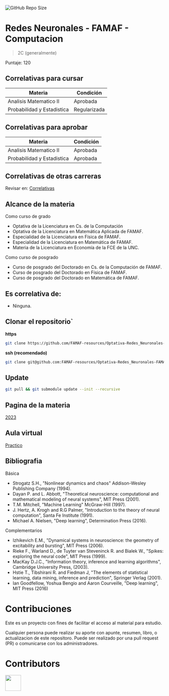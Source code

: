 ![GitHub Repo Size](https://img.shields.io/github/repo-size/FAMAF-resources/Optativa-Redes_Neuronales-FAMAF)

# Redes Neuronales - FAMAF - Computacion

> 2C (generalmente)

Puntaje: 120

## Correlativas para **cursar**

| Materia               | Condición    |
| --------------------- | ------------ |
| Analisis Matematico II   | Aprobada     |
| Probabilidad y Estadistica   | Regularizada     |

## Correlativas para **aprobar**

| Materia               | Condición    |
| --------------------- | ------------ |
| Analisis Matematico II   | Aprobada     |
| Probabilidad y Estadistica   | Aprobada     |

## Correlativas de otras carreras
Revisar en: [Correlativas](https://www.famaf.unc.edu.ar/~ftamarit/redes2023/correlatividades_2023.html)

## Alcance de la materia
Como curso de grado
- Optativa de la Licenciatura en Cs. de la Computación
- Optativa de la Licenciatura en Matemática Aplicada de FAMAF.
- Especialidad de la Licenciatura en Física de FAMAF.
- Especialidad de la Licenciatura en Matemática de FAMAF.
- Materia de la Licenciatura en Economía de la FCE de la UNC.

Como curso de posgrado
- Curso de posgrado del Doctorado en Cs. de la Computación de FAMAF.
- Curso de posgrado del Doctorado en Física de FAMAF.
- Curso de posgrado del Doctorado en Matemática de FAMAF.



## Es correlativa de:

- Ninguna.

## Clonar el repositorio`

**https**

```bash
git clone https://github.com/FAMAF-resources/Optativa-Redes_Neuronales-FAMAF.git
```

**ssh (recomendado)**

```bash
git clone git@github.com:FAMAF-resources/Optativa-Redes_Neuronales-FAMAF.git
```

## Update

```bash
git pull && git submodule update --init --recursive
```

## Pagina de la materia
[2023](https://www.famaf.unc.edu.ar/~ftamarit/redes2023/)

## Aula virtual
[Practico](https://github.com/jipphysics/redes-neuronales-2023)

## Bibliografia
Básica
- Strogatz S.H., "Nonlinear dynamics and chaos" Addison-Wesley Publishing Company (1994).
- Dayan P. and L. Abbott, "Theoretical neuroscience: computational and mathematical modeling of neural systems", MIT Press (2001).
- T.M. Mitchell, "Machine Learning" McGraw-Hill (1997).
- J. Hertz, A. Krogh and R.G Palmer, "Introduction to the theory of neural computation", Santa Fe Institute (1991).
- Michael A. Nielsen, "Deep learning", Determination Press (2016).

Complementarios
- Izhikevich E.M., "Dynamical systems in neuroscience: the geometry of excitability and bursting", MIT Press (2006).
- Rieke F., Warland D., de Tuyter van Steveninck R. and Bialek W., "Spikes: exploring the neural code", MIT Press (1999).
- MacKay D.J.C., "Information theory, inference and learning algorithms", Cambridge University Press, (2003).
- Hstie T., Tibshirani R. and Fiedman J, "The elements of statistical learning, data mining, inference and prediction", Springer Verlag (2001).
- Ian Goodfellow, Yoshua Bengio and Aaron Courveille, "Deep learning", MIT Press (2016)

# Contribuciones

Este es un proyecto con fines de facilitar el acceso al material para estudio.

Cualquier persona puede realizar su aporte con apunte, resumen, libro, o actualizacion de este repositoro. Puede ser realizado por una pull request (PR) o comunicarse con los administradores.

# Contributors
<a href="https://github.com/FAMAF-resources/Optativa-Redes_Neuronales-FAMAF/graphs/contributors">
  <img src="https://contrib.rocks/image?repo=FAMAF-resources/Optativa-Redes_Neuronales-FAMAF" height="50"/>
</a>
